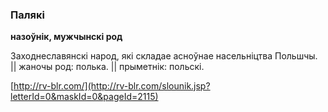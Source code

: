 ### Палякі
**назоўнік, мужчынскі род**

Заходнеславянскі народ, які складае асноўнае насельніцтва Польшчы. || жаночы род: полька. || прыметнік: польскі.

<a rel="author">[http://rv-blr.com/](http://rv-blr.com/slounik.jsp?letterId=0&maskId=0&pageId=2115)</a>
